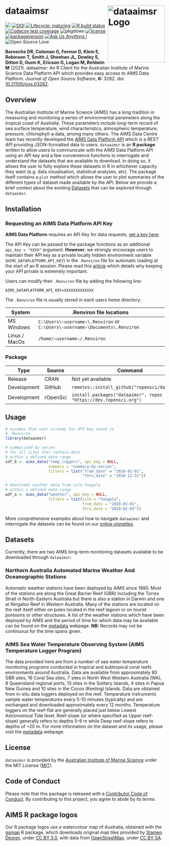 
<!-- README.md is generated from README.Rmd. Please edit that file -->

# dataaimsr <img src="man/figures/logo.png" width = 180 alt="dataaimsr Logo" align="right" />

<!-- badges: start -->

[![](https://badges.ropensci.org/428_status.svg)](https://github.com/ropensci/software-review/issues/428)
[![DOI](https://joss.theoj.org/papers/10.21105/joss.03282/status.svg)](https://doi.org/10.21105/joss.03282)
[![Lifecycle:
maturing](https://img.shields.io/badge/lifecycle-maturing-blue.svg)](https://lifecycle.r-lib.org/articles/stages.html)
[![R build
status](https://github.com/ropensci/dataaimsr/workflows/R-CMD-check/badge.svg)](https://github.com/ropensci/dataaimsr/actions)
[![Codecov test
coverage](https://codecov.io/gh/ropensci/dataaimsr/branch/master/graph/badge.svg)](https://app.codecov.io/gh/ropensci/dataaimsr?branch=master)
![pkgdown](https://github.com/ropensci/dataaimsr/workflows/pkgdown/badge.svg)
[![license](https://img.shields.io/badge/license-MIT%20+%20file%20LICENSE-lightgrey.svg)](https://choosealicense.com/)
[![packageversion](https://img.shields.io/badge/Package%20version-1.1.0-orange.svg)](commits/master)
[![Ask Us Anything
\!](https://img.shields.io/badge/Ask%20us-anything-1abc9c.svg)](https://github.com/ropensci/dataaimsr/issues/new)
![Open Source
Love](https://badges.frapsoft.com/os/v2/open-source.svg?v=103)
<!-- badges: end -->

**Barneche DR, Coleman G, Fermor D, Klein E, Robinson T, Smith J,
Sheehan JL, Dowley S, Ditton D, Gunn K, Ericson G, Logan M, Rehbein M**
(2021). dataaimsr: An R Client for the Australian Institute of Marine
Science Data Platform API which provides easy access to AIMS Data
Platform. *Journal of Open Source Software*, **6:** 3282. doi:
[10.21105/joss.03282](https://doi.org/10.21105/joss.03282).

## Overview

The Australian Institute of Marine Science (AIMS) has a long tradition
in measuring and monitoring a series of environmental parameters along
the tropical coast of Australia. These parameters include long-term
record of sea surface temperature, wind characteristics, atmospheric
temperature, pressure, chlorophyll-a data, among many others. The AIMS
Data Centre team has recently developed the [AIMS Data Platform
API](https://open-aims.github.io/data-platform/) which is a *REST API*
providing JSON-formatted data to users. `dataaimsr` is an **R package**
written to allow users to communicate with the AIMS Data Platform API
using an API key and a few convenience functions to interrogate and
understand the datasets that are available to download. In doing so, it
allows the user to fully explore these datasets in R in whichever
capacity they want (e.g. data visualisation, statistical analyses, etc).
The package itself contains a `plot` method which allows the user to
plot summaries of the different types of dataset made available by the
API. Below we provide a brief context about the existing
[Datasets](#datasets) that can be explored through `dataaimsr`.

## Installation

### Requesting an AIMS Data Platform API Key

**AIMS Data Platform** requires an API Key for data requests, [get a key
here](https://open-AIMS.github.io/data-platform/key-request).

The API Key can be passed to the package functions as an additional
`api_key = "XXXX"` argument. **However**, we strongly encourage users to
maintain their API key as a private locally hidden environment variable
(`AIMS_DATAPLATFORM_API_KEY`) in the `.Renviron` file for automatic
loading at the start of an R session. Please read this
[article](https://CRAN.R-project.org/package=httr/vignettes/secrets.html)
which details why keeping your API private is extremely important.

Users can modify their `.Renviron` file by adding the following line:

    AIMS_DATAPLATFORM_API_KEY=XXXXXXXXXXXXX

The `.Renviron` file is usually stored in each users home directory:

| System        | .Renviron file locations                                                                                  |
| ------------- | --------------------------------------------------------------------------------------------------------- |
| MS Windows    | <code>C:\\Users\\‹username›\\.Renviron</code> or <code>C:\\Users\\‹username›\\Documents\\.Renviron</code> |
| Linux / MacOs | <code>/home/‹username›/.Renviron</code>                                                                   |

### Package

| Type        | Source   | Command                                                             |
| ----------- | -------- | ------------------------------------------------------------------- |
| Release     | CRAN     | Not yet available                                                   |
| Development | GitHub   | `remotes::install_github("ropensci/dataaimsr")`                     |
| Development | rOpenSci | `install.packages("dataaimsr", repos = "https://dev.ropensci.org")` |

## Usage

``` r
# assumes that user already has API key saved to
# .Renviron
library(dataaimsr)

# summarised by series
# for all sites that contain data
# within a defined date range
sdf_b <- aims_data("temp_loggers", api_key = NULL,
                   summary = "summary-by-series",
                   filters = list("from_date" = "2018-01-01",
                                  "thru_date" = "2018-12-31"))

# downloads weather data from site Yongala
# within a defined date range
wdf_a <- aims_data("weather", api_key = NULL,
                   filters = list(site = "Yongala",
                                  from_date = "2018-01-01",
                                  thru_date = "2018-01-02"))
```

More comprehensive examples about how to navigate `dataaimsr` and
interrogate the datasets can be found on our [online
vignettes](https://ropensci.github.io/dataaimsr/articles/).

## Datasets

Currently, there are two AIMS long-term monitoring datasets available to
be downloaded through `dataaimsr`:

### Northern Australia Automated Marine Weather And Oceanographic Stations

Automatic weather stations have been deployed by AIMS since 1980. Most
of the stations are along the Great Barrier Reef (GBR) including the
Torres Strait in North-Eastern Australia but there is also a station in
Darwin and one at Ningaloo Reef in Western Australia. Many of the
stations are located on the reef itself either on poles located in the
reef lagoon or on tourist pontoons or other structures. A list of the
weather stations which have been deployed by AIMS and the period of time
for which data may be available can be found on the
[metadata](https://apps.aims.gov.au/metadata/view/0887cb5b-b443-4e08-a169-038208109466)
webpage. **NB:** Records may not be continuous for the time spans given.

### AIMS Sea Water Temperature Observing System (AIMS Temperature Logger Program)

The data provided here are from a number of sea water temperature
monitoring programs conducted in tropical and subtropical coral reefs
environments around Australia. Data are available from approximately 80
GBR sites, 16 Coral Sea sites, 7 sites in North West Western Australia
(WA), 8 Queensland regional ports, 13 sites in the Solitary Islands, 4
sites in Papua New Guinea and 10 sites in the Cocos (Keeling) Islands.
Data are obtained from in-situ data loggers deployed on the reef.
Temperature instruments sample water temperatures every 5-10 minutes
(typically) and are exchanged and downloaded approximately every 12
months. Temperature loggers on the reef-flat are generally placed just
below Lowest Astronomical Tide level. Reef-slope (or where specified as
Upper reef-slope) generally refers to depths 5–9 m while Deep reef-slope
refers to depths of \~20 m. For more information on the dataset and its
usage, please visit the
[metadata](https://apps.aims.gov.au/metadata/view/4a12a8c0-c573-11dc-b99b-00008a07204e)
webpage.

## License

`dataaimsr` is provided by the [Australian Institute of Marine
Science](https://www.aims.gov.au) under the MIT License
([MIT](https://opensource.org/licenses/MIT)).

## Code of Conduct

Please note that this package is released with a [Contributor Code of
Conduct](https://ropensci.org/code-of-conduct/). By contributing to this
project, you agree to abide by its terms.

## AIMS R package logos

Our R package logos use a watercolour map of Australia, obtained with
the [ggmap](https://CRAN.R-project.org/package=ggmap) R package, which
downloads original map tiles provided by [Stamen
Design](https://stamen.com/), under [CC
BY 3.0](https://creativecommons.org/licenses/by/3.0), with data from
[OpenStreetMap](https://www.openstreetmap.org/), under [CC BY
SA](https://creativecommons.org/licenses/by-sa/3.0).
